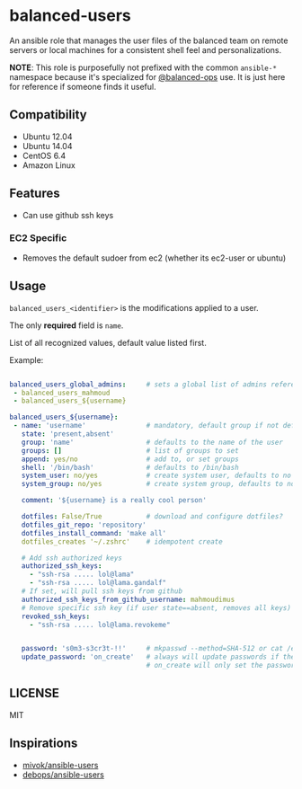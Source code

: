 # balanced-users

An ansible role that manages the user files of the balanced team on remote servers or local machines for a consistent shell feel and personalizations.

**NOTE**: This role is purposefully not prefixed with the common `ansible-*` namespace because it's specialized for [@balanced-ops](https://github.com/balanced-ops) use. It is just here for reference if someone finds it useful.

## Compatibility

- Ubuntu 12.04
- Ubuntu 14.04
- CentOS 6.4
- Amazon Linux

## Features

- Can use github ssh keys

### EC2 Specific
- Removes the default sudoer from ec2 (whether its ec2-user or ubuntu)

## Usage

`balanced_users_<identifier>` is the modifications applied to a user.

The only **required** field is `name`.

List of all recognized values, default value listed first.

Example:

```yaml

balanced_users_global_admins:     # sets a global list of admins referencing users
 - balanced_users_mahmoud
 - balanced_users_${username}

balanced_users_${username}:
 - name: 'username'               # mandatory, default group if not defined
   state: 'present,absent'
   group: 'name'                  # defaults to the name of the user
   groups: []                     # list of groups to set
   append: yes/no                 # add to, or set groups
   shell: '/bin/bash'             # defaults to /bin/bash
   system_user: no/yes            # create system user, defaults to no
   system_group: no/yes           # create system group, defaults to no

   comment: '${username} is a really cool person'

   dotfiles: False/True           # download and configure dotfiles?
   dotfiles_git_repo: 'repository'
   dotfiles_install_command: 'make all'
   dotfiles_creates '~/.zshrc'    # idempotent create

   # Add ssh authorized keys
   authorized_ssh_keys:
     - "ssh-rsa ..... lol@lama"
     - "ssh-rsa ..... lol@lama.gandalf"
   # If set, will pull ssh keys from github
   authorized_ssh_keys_from_github_username: mahmoudimus
   # Remove specific ssh key (if user state==absent, removes all keys)
   revoked_ssh_keys:
     - "ssh-rsa ..... lol@lama.revokeme"


   password: 's0m3-s3cr3t-!!'     # mkpasswd --method=SHA-512 or cat /etc/shadow
   update_password: 'on_create'   # always will update passwords if they differ.
                                  # on_create will only set the password for newly created users. (added in Ansible 1.3)
```

## LICENSE

MIT


## Inspirations

- [mivok/ansible-users](https://github.com/mivok/ansible-users)
- [debops/ansible-users](https://github.com/debops/ansible-users)